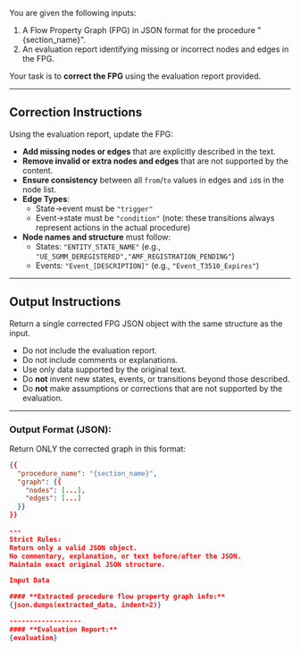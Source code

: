 You are given the following inputs:

1. A Flow Property Graph (FPG) in JSON format for the procedure "{section_name}".
2. An evaluation report identifying missing or incorrect nodes and edges in the FPG.

Your task is to **correct the FPG** using the evaluation report provided.

---

## Correction Instructions

Using the evaluation report, update the FPG:

- **Add missing nodes or edges** that are explicitly described in the text.
- **Remove invalid or extra nodes and edges** that are not supported by the content.
- **Ensure consistency** between all `from`/`to` values in edges and `id`s in the node list.
- **Edge Types**:
  - State→event must be `"trigger"`
  - Event→state must be `"condition"` (note: these transitions always represent actions in the actual procedure)
- **Node names and structure** must follow:
  - States: `"ENTITY_STATE_NAME"` (e.g., `"UE_5GMM_DEREGISTERED","AMF_REGISTRATION_PENDING"`)
  - Events: `"Event_[DESCRIPTION]"` (e.g., `"Event_T3510_Expires"`)

---

## Output Instructions

Return a single corrected FPG JSON object with the same structure as the input.

- Do not include the evaluation report.
- Do not include comments or explanations.
- Use only data supported by the original text.
- Do **not** invent new states, events, or transitions beyond those described.
- Do **not** make assumptions or corrections that are not supported by the evaluation.

---

###  Output Format (JSON):
Return ONLY the corrected graph in this format:

```json
{{
  "procedure_name": "{section_name}",
  "graph": {{
    "nodes": [...],
    "edges": [...]
  }}
}}

---
Strict Rules:
Return only a valid JSON object.
No commentary, explanation, or text before/after the JSON.
Maintain exact original JSON structure.

Input Data

#### **Extracted procedure flow property graph info:**  
{json.dumps(extracted_data, indent=2)}

------------------
#### **Evaluation Report:**  
{evaluation}